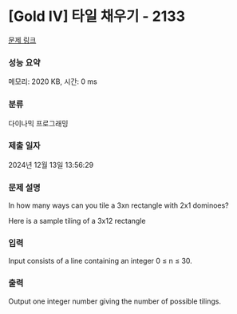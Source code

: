 # [Gold IV] 타일 채우기 - 2133 

[문제 링크](https://www.acmicpc.net/problem/2133) 

### 성능 요약

메모리: 2020 KB, 시간: 0 ms

### 분류

다이나믹 프로그래밍

### 제출 일자

2024년 12월 13일 13:56:29

### 문제 설명

<p>In how many ways can you tile a 3xn rectangle with 2x1 dominoes?</p>

<p>Here is a sample tiling of a 3x12 rectangle</p>

### 입력 

 <p>Input consists of a line containing an integer 0 ≤ n ≤ 30. </p>

### 출력 

 <p>Output one integer number giving the number of possible tilings.</p>


